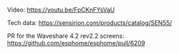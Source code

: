 Video: https://youtu.be/FpCKnFYsVaU

Tech data: https://sensirion.com/products/catalog/SEN55/

PR for the Waveshare 4.2 rev2.2 screens: https://github.com/esphome/esphome/pull/6209
